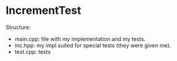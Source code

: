 # IncrementTest

Structure:
  - main.cpp: file with my implementation and my tests.
  - inc.hpp: my impl suited for special tests (they were given me).
  - test.cpp: tests
